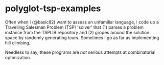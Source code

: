 polyglot-tsp-examples
=====================

Often when I (@basic82) want to assess an unfamiliar language, I code
up a Travelling Salesman Problem (TSP) 'solver' that (1) parses a
problem instance from the TSPLIB repository and (2) gropes around the
solution space by randomly generating tours. Sometimes I go as far as
implementing hill climbing.

Needless to say, these programs are _not_ serious attempts at
combinatorial optimization.

